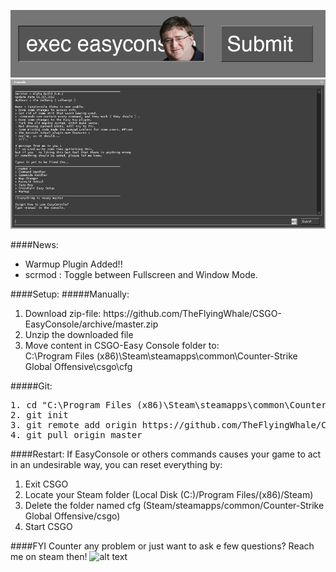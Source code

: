 ![alt text](screenshots/easyconsole.jpg "Description goes here")
![alt text](screenshots/showet.jpg "Description goes here")

####News: 
<ul>
<li> Warmup Plugin Added!! </li>
<li> scrmod : Toggle between Fullscreen and Window Mode.</li>
</ul>

####Setup:
#####Manually:
<ol>
	<li>Download zip-file: https://github.com/TheFlyingWhale/CSGO-EasyConsole/archive/master.zip </li>
<li>Unzip the downloaded file</li>
<li>Move content in CSGO-Easy Console folder to: <br>
C:\Program Files (x86)\Steam\steamapps\common\Counter-Strike Global Offensive\csgo\cfg
</li>
</ol>
<!--
<pre>
1. cd ~\Desktop\
2. unzip .\CSGO-EasyConsole-Master.zip
3. move .\CSGO-EasyConsole\* Steam\SteamApps\common\Counter-Strike Global Offensive\csgo\cfg
4. rmdir C:\~Destop\CSGO-EasyConsole/
</pre>
-->
#####Git:
<pre>
1. cd "C:\Program Files (x86)\Steam\steamapps\common\Counter-Strike Global Offensive\csgo\cfg"
2. git init
3. git remote add origin https://github.com/TheFlyingWhale/CSGO-EasyConsole.git
4. git pull origin master
</pre>

####Restart:
If EasyConsole or others commands causes your game to act in an undesirable way, you can reset everything by:
<ol>
	<li>Exit CSGO</li>
	<li>Locate your Steam folder (Local Disk (C:)/Program Files/(x86)/Steam)</li>
	<li>Delete the folder named cfg (Steam/steamapps/common/Counter-Strike Global Offensive/csgo)</li>
	<li>Start CSGO</li>
</ol>

####FYI
Counter any problem or just want to ask e few questions?
Reach me on steam then!
![alt text](http://csgo-stats.com/76561198001572675/graphic.png "this is me")
<!--
If you add commands while in game, type -restart in the console to activate./
// Things that needs to be fixed:
//
//
// Things that works, but should be fixed:
//
//
-->
